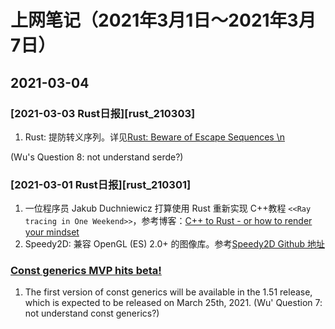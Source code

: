 # 上网笔记（2021年3月1日～2021年3月7日）

## 2021-03-04

### [2021-03-03 Rust日报][rust_210303]

1. Rust: 提防转义序列。详见[Rust: Beware of Escape Sequences \n][rust_escape]

  (Wu's Question 8: not understand serde?)

### [2021-03-01 Rust日报][rust_210301]

1. 一位程序员 Jakub Duchniewicz 打算使用 Rust 重新实现 C++教程 `<<Ray tracing in One Weekend>>`，参考博客：[C++ to Rust - or how to render your mindset][rust_render]
2. Speedy2D: 兼容 OpenGL (ES) 2.0+ 的图像库。参考[Speedy2D Github 地址][speedy2d]

### [Const generics MVP hits beta!][const_generics]

1. The first version of const generics will be available in the 1.51 release, which is expected to be released on March 25th, 2021.
  (Wu' Question 7: not understand const generics?)

  [rust_escape]: https://d3lm.medium.com/rust-beware-of-escape-sequences-85ec90e9e243#ee0e-58229fc84d02
  [rust_render]: https://jduchniewicz.com/posts/2021/02/c-to-rust-or-how-to-render-your-mindset/
  [speedy2d]: https://github.com/QuantumBadger/Speedy2D
  [const_generics]: https://blog.rust-lang.org/2021/02/26/const-generics-mvp-beta.html

